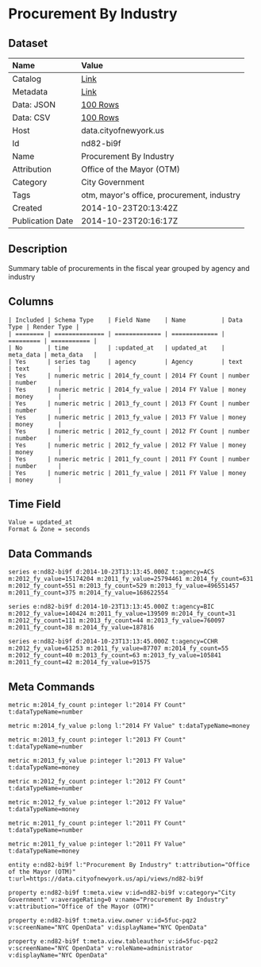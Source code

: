 # Procurement By Industry

## Dataset

| Name | Value |
| :--- | :---- |
| Catalog | [Link](https://catalog.data.gov/dataset/procurement-by-industry-eb653) |
| Metadata | [Link](https://data.cityofnewyork.us/api/views/nd82-bi9f) |
| Data: JSON | [100 Rows](https://data.cityofnewyork.us/api/views/nd82-bi9f/rows.json?max_rows=100) |
| Data: CSV | [100 Rows](https://data.cityofnewyork.us/api/views/nd82-bi9f/rows.csv?max_rows=100) |
| Host | data.cityofnewyork.us |
| Id | nd82-bi9f |
| Name | Procurement By Industry |
| Attribution | Office of the Mayor (OTM) |
| Category | City Government |
| Tags | otm, mayor's office, procurement, industry |
| Created | 2014-10-23T20:13:42Z |
| Publication Date | 2014-10-23T20:16:17Z |

## Description

Summary table of procurements in the fiscal year grouped by agency and industry

## Columns

```ls
| Included | Schema Type    | Field Name    | Name          | Data Type | Render Type |
| ======== | ============== | ============= | ============= | ========= | =========== |
| No       | time           | :updated_at   | updated_at    | meta_data | meta_data   |
| Yes      | series tag     | agency        | Agency        | text      | text        |
| Yes      | numeric metric | 2014_fy_count | 2014 FY Count | number    | number      |
| Yes      | numeric metric | 2014_fy_value | 2014 FY Value | money     | money       |
| Yes      | numeric metric | 2013_fy_count | 2013 FY Count | number    | number      |
| Yes      | numeric metric | 2013_fy_value | 2013 FY Value | money     | money       |
| Yes      | numeric metric | 2012_fy_count | 2012 FY Count | number    | number      |
| Yes      | numeric metric | 2012_fy_value | 2012 FY Value | money     | money       |
| Yes      | numeric metric | 2011_fy_count | 2011 FY Count | number    | number      |
| Yes      | numeric metric | 2011_fy_value | 2011 FY Value | money     | money       |
```

## Time Field

```ls
Value = updated_at
Format & Zone = seconds
```

## Data Commands

```ls
series e:nd82-bi9f d:2014-10-23T13:13:45.000Z t:agency=ACS m:2012_fy_value=15174204 m:2011_fy_value=25794461 m:2014_fy_count=631 m:2012_fy_count=551 m:2013_fy_count=529 m:2013_fy_value=496551457 m:2011_fy_count=375 m:2014_fy_value=168622554

series e:nd82-bi9f d:2014-10-23T13:13:45.000Z t:agency=BIC m:2012_fy_value=140424 m:2011_fy_value=139509 m:2014_fy_count=31 m:2012_fy_count=111 m:2013_fy_count=44 m:2013_fy_value=760097 m:2011_fy_count=38 m:2014_fy_value=187816

series e:nd82-bi9f d:2014-10-23T13:13:45.000Z t:agency=CCHR m:2012_fy_value=61253 m:2011_fy_value=87707 m:2014_fy_count=55 m:2012_fy_count=40 m:2013_fy_count=63 m:2013_fy_value=105841 m:2011_fy_count=42 m:2014_fy_value=91575
```

## Meta Commands

```ls
metric m:2014_fy_count p:integer l:"2014 FY Count" t:dataTypeName=number

metric m:2014_fy_value p:long l:"2014 FY Value" t:dataTypeName=money

metric m:2013_fy_count p:integer l:"2013 FY Count" t:dataTypeName=number

metric m:2013_fy_value p:integer l:"2013 FY Value" t:dataTypeName=money

metric m:2012_fy_count p:integer l:"2012 FY Count" t:dataTypeName=number

metric m:2012_fy_value p:integer l:"2012 FY Value" t:dataTypeName=money

metric m:2011_fy_count p:integer l:"2011 FY Count" t:dataTypeName=number

metric m:2011_fy_value p:integer l:"2011 FY Value" t:dataTypeName=money

entity e:nd82-bi9f l:"Procurement By Industry" t:attribution="Office of the Mayor (OTM)" t:url=https://data.cityofnewyork.us/api/views/nd82-bi9f

property e:nd82-bi9f t:meta.view v:id=nd82-bi9f v:category="City Government" v:averageRating=0 v:name="Procurement By Industry" v:attribution="Office of the Mayor (OTM)"

property e:nd82-bi9f t:meta.view.owner v:id=5fuc-pqz2 v:screenName="NYC OpenData" v:displayName="NYC OpenData"

property e:nd82-bi9f t:meta.view.tableauthor v:id=5fuc-pqz2 v:screenName="NYC OpenData" v:roleName=administrator v:displayName="NYC OpenData"
```